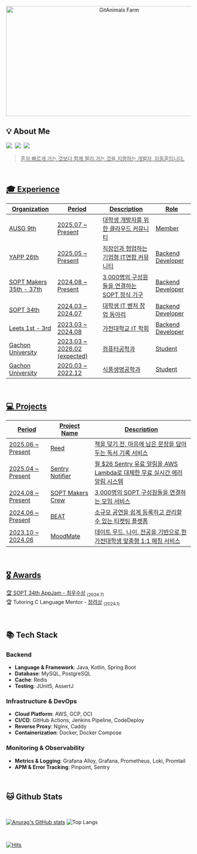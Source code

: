 <div align="center">
  <a href="https://www.gitanimals.org/en_US?utm_medium=image&utm_source=hoonyworld&utm_content=farm">
    <img
      src="https://render.gitanimals.org/farms/hoonyworld"
      width="600"
      height="300"
      alt="GitAnimals Farm"
    />
  </a>
</div>

<div align="left">

## 💡 **About Me**
<p align="left">
  <a href="https://01codingjourney.tistory.com"><img src="https://img.shields.io/badge/Blog-000000?style=flat-square&logo=Tistory&logoColor=white"></a>&nbsp
  <a href="mailto:donghoon0203@gmail.com"><img src="https://img.shields.io/badge/Gmail-EA4335?style=flat-square&logo=Gmail&logoColor=white"></a>&nbsp
  <a href="https://www.linkedin.com/in/movehoon"><img src="https://img.shields.io/badge/LinkedIn-0077B5?style=flat-square&logo=Linkedin&logoColor=white"/>
</p>

> 혼자 빠르게 가는 것보다 함께 멀리 가는 것을 지향하는 개발자, 이동훈입니다.


<br/>

## 🎓 **Experience**


| Organization | Period | Description | Role |
| ----------------- | ----------------- | ----------------- | ----------------- |
| [AUSG 9th](https://ausg.me/) | 2025.07 ~ Present | 대학생 개발자를 위한 클라우드 커뮤니티 | Member |
| [YAPP 26th](https://www.yapp.co.kr/) | 2025.05 ~ Present | 직장인과 협업하는 기업형 IT연합 커뮤니티 | Backend Developer |
| [SOPT Makers 35th - 37th](https://makers.sopt.org/) | 2024.08 ~ Present | 3,000명의 구성원들을 연결하는 SOPT 정식 기구 | Backend Developer |
| [SOPT 34th](https://www.sopt.org/) | 2024.03 ~ 2024.07 | 대학생 IT 벤처 창업 동아리 | Backend Developer 
| [Leets 1st - 3rd](https://leets.land/) | 2023.03 ~ 2024.08 | 가천대학교 IT 학회 | Backend Developer |
| Gachon University | 2023.03 ~ 2026.02 (expected) | 컴퓨터공학과 | Student |
| Gachon University | 2020.03 ~ 2022.12 | 식품생명공학과 | Student |

<br/>

## 💻 Projects

| Period | Project Name | Description |
| ----------------- | ----------------- | ----------------- |
| 2025.06 ~ Present | <a href="https://github.com/YAPP-Github/Reed-Server">Reed</a> | 책을 덮기 전, 마음에 남은 문장을 담아두는 독서 기록 서비스 |
| 2025.04 ~ Present | <a href="https://github.com/sopt-makers/sentry-notifier">Sentry Notifier</a> | 월 $26 Sentry 유료 알림을 AWS Lambda로 대체한 무료 실시간 에러 알림 시스템 |
| 2024.08 ~ Present | <a href="https://github.com/sopt-makers/sopt-crew-backend">SOPT Makers Crew</a> | 3,000명의 SOPT 구성원들을 연결하는 모임 서비스 |
| 2024.06 ~ Present | <a href="https://github.com/TEAM-BEAT/BEAT-SERVER">BEAT</a> | 소규모 공연을 쉽게 등록하고 관리할 수 있는 티켓팅 플랫폼 |
| 2023.10 ~ 2024.06 | <a href="https://github.com/Leets-Official/MoodMate-BE">MoodMate</a> | 데이트 무드, 나이, 전공을 기반으로 한 가천대학생 맞춤형 1:1 매칭 서비스 |

<br/>

## 🎖️ Awards
🏆 SOPT 34th AppJam - <a href="https://cyclic-basket-9b5.notion.site/637106c4eb4448519accefc31a88b518?pvs=74">최우수상</a> <sub>(2024.7)</sub> </br>
🏆 Tutoring C Language Mentor - <a href="https://cyclic-basket-9b5.notion.site/6628fd1752cc4836a323d2ebba6de343?pvs=74">장려상</a> <sub>(2024.1)</sub>

<br/>

## 📚 Tech Stack 
### Backend
- **Language & Framework**: Java, Kotlin, Spring Boot
- **Database**: MySQL, PostgreSQL
- **Cache**: Redis
- **Testing**: JUnit5, AssertJ

### Infrastructure & DevOps
- **Cloud Platform**: AWS, GCP, OCI
- **CI/CD**: GitHub Actions, Jenkins Pipeline, CodeDeploy
- **Reverse Proxy**: Nginx, Caddy
- **Containerization**: Docker, Docker Compose

### Monitoring & Observability  
- **Metrics & Logging**: Grafana Alloy, Grafana, Prometheus, Loki, Promtail
- **APM & Error Tracking**: Pinpoint, Sentry

<br/>

## 🐱 Github Stats
<br>

[![Anurag's GitHub stats](https://github-readme-stats.vercel.app/api?username=hoonyworld&hide_title=true&show_icons=true&include_all_commits=true&disable_animations=true&theme=vue)](https://github.com/anuraghazra/github-readme-stats) 
![Top Langs](https://github-readme-stats.vercel.app/api/top-langs/?username=hoonyworld&layout=compact)

<br>

[![Hits](https://hits.seeyoufarm.com/api/count/incr/badge.svg?url=https%3A%2F%2Fgithub.com%2Fhoonyworld&count_bg=%23E9CEC4&title_bg=%23D992E3&icon=&icon_color=%23E7E7E7&title=hits&edge_flat=false)](https://hits.seeyoufarm.com)

</div>

